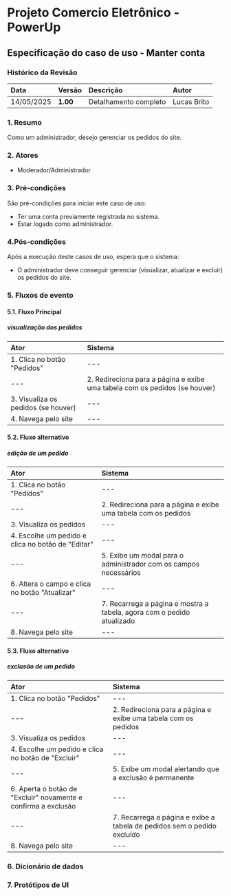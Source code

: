 # Projeto Comercio Eletrônico - PowerUp

## Especificação do caso de uso - Manter conta

### Histórico da Revisão
|  Data  | Versão | Descrição | Autor |
|:-------|:-------|:----------|:------|
| 14/05/2025 | **1.00** | Detalhamento completo | Lucas Brito |


### 1. Resumo 
Como um administrador, desejo gerenciar os pedidos do site.

### 2. Atores
- Moderador/Administrador

### 3. Pré-condições
São pré-condições para iniciar este caso de uso:
-  Ter uma conta previamente registrada no sistema.
-  Estar logado como administrador.

### 4.Pós-condições
Após a execução deste casos de uso, espera que o sistema:
-  O administrador deve conseguir gerenciar (visualizar, atualizar e excluir) os pedidos do site.

### 5. Fluxos de evento

#### 5.1. Fluxo Principal 
##### visualização dos pedidos

|  Ator  | Sistema |
|:-------|:------- |
| 1. Clica no botão "Pedidos" | --- |
| --- | 2. Redireciona para a página e exibe uma tabela com os pedidos (se houver) |
| 3. Visualiza os pedidos (se houver) | --- |
| 4. Navega pelo site | --- |

#### 5.2. Fluxo alternativo
##### edição de um pedido

|  Ator  | Sistema |
|:-------|:------- |
| 1. Clica no botão "Pedidos" | --- |
| --- | 2. Redireciona para a página e exibe uma tabela com os pedidos |
| 3. Visualiza os pedidos | --- |
| 4. Escolhe um pedido e clica no botão de "Editar" | --- |
| --- | 5. Exibe um modal para o administrador com os campos necessários |
| 6. Altera o campo e clica no botão "Atualizar" | --- |
| --- | 7. Recarrega a página e mostra a tabela, agora com o pedido atualizado |
| 8. Navega pelo site | --- |

#### 5.3. Fluxo alternativo
##### exclusão de um pedido

|  Ator  | Sistema |
|:-------|:------- |
| 1. Clica no botão "Pedidos" | --- |
| --- | 2. Redireciona para a página e exibe uma tabela com os pedidos |
| 3. Visualiza os pedidos | --- |
| 4. Escolhe um pedido e clica no botão de "Excluir" | --- |
| --- | 5. Exibe um modal alertando que a exclusão é permanente |
| 6. Aperta o botão de "Excluir" novamente e confirma a exclusão | --- |
| --- | 7. Recarrega a página e exibe a tabela de pedidos sem o pedido excluído |
| 8. Navega pelo site | --- |
### 6. Dicionário de dados

### 7. Protótipos de UI